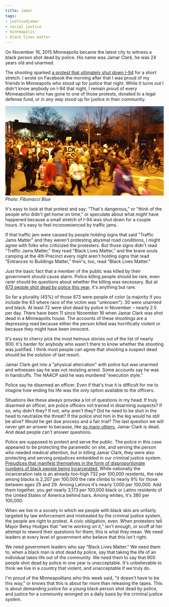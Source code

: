 ```yaml
---
title: Jamar
tags:
- justice4jamar
- social justice
- minneapolis
- black lives matter
---
```

On November 16, 2015 Minneapolis became the latest city to witness a black person shot dead by police. His name was Jamar Clark, he was 24 years old and unarmed.

The shooting sparked [a protest that ultimately shut down I-94](http://www.mprnews.org/story/2015/11/17/51-arrested-in-shooting-protest-that-blocked-i94) for a short stretch. I wrote on Facebook the morning after that I was proud of my friends in Minneapolis who stood up for justice that night. While it turns out I didn't know anybody on I-94 that night, I remain proud of every Minneapolitan who has gone to one of those protests, donated to a legal defense fund, or _in any way_ stood up for justice in their community.

![Black Lives Matter protest in Minneapolis.](/assets/images/jamar.jpg)
<em>Photo: Fibonacci Blue</em>

It's easy to look at that protest and say: "That's dangerous," or "think of the people who didn't get home on time," or speculate about what _might_ have happened because a small stretch of I-94 was shut down for a couple hours. It's easy to feel inconvenienced by traffic jams.

If that traffic jam were caused by people holding signs that said "Traffic Jams Matter" and they weren't protesting abysmal road conditions, I might agree with folks who criticized the protesters. But those signs didn't read "Traffic Jams Matter," they read "Black Lives Matter," and the brave souls camping at the 4th Precinct every night aren't holding signs that read "Entrances to Buildings Matter," their's, too, read "Black Lives Matter."

Just the basic fact that a member of the public was killed by their government should cause alarm. Police killing people should be rare, even rarer should be questions about whether the killing was necessary. But at [873 people shot dead by police this year,](https://www.washingtonpost.com/graphics/national/police-shootings/) it's anything but rare.

So far a plurality (45%) of those 873 were people of color (a majority if you include the 63 where race of the victim was "unknown"). 30 were unarmed and black. At least 72 were shot dead by police in November – nearly 2.5 per day. There have been 11 since November 16 when Jamar Clark was shot dead in a Minneapolis house. The accounts of these shootings are a depressing read because either the person killed was horrifically violent or because they might have been innocent.

It's easy to cherry pick the most heinous stories out of the list of nearly 900. It's harder for anybody who wasn't there to know whether the shooting was justified. I think most people can agree that shooting a suspect dead should be the solution of last resort.

Jamar Clark got into a "physical altercation" with police but was unarmed and witnesses say he was not resisting arrest. Some accounts say he was in handcuffs. The NAACP said he was murdered "execution style."

Police say he disarmed an officer. Even if that's true it is difficult for me to imagine how ending his life was the only option available to the officers.

Situations like these always provoke a lot of questions in my head: If truly disarmed an officer, are police officers not trained in disarming suspects? If so, why didn't they? If not, why aren't they? Did he need to be shot in the head to neutralize the threat? If the police shot him in the leg would he still be alive? Would he get due process and a fair trial? The last question we will never get an answer to because, like [so many others](/2014/12/02/fear-justice-america/), Jamar Clark is dead. And dead people can't answer questions.

Police are supposed to protect and serve the public. The police in this case appeared to be protecting the paramedic on site, and serving the person who needed medical attention, but in killing Jamar Clark, they were also protecting and serving prejudices embedded in our criminal justice system. [Prejudices that manifest themselves in the form of disproportionate numbers of black people being incarcerated.](http://www.prisonpolicy.org/articles/notequal.html)  While nationally the incarceration rate is an already-too-high 732 per 100,000 residents, the rate among blacks is 2,207 per 100,000 the rate climbs to nearly 9% for those between ages 25 and 29. Among Latinos it's nearly 1,000 per 100,000. Add them together, you get nearly 3,173 per 100,000 black or Latino residents of the United States of America behind bars. Among whites, it's 380 per 100,000.

When we live in a society in which we people with black skin are unfairly targeted by law enforcement and mistreated by the criminal justice system, the people are right to protest. A civic obligation, even. When protesters tell Mayor Betsy Hodges that "we're working on it," isn't enough, or scoff at her attempt to reword their questions for them, this is what they mean. We need leaders at every level of government who believe that this isn't right.

We need government leaders who say "Black Lives Matter." We need them to, when a black man is shot dead by police, say that taking the life of an individual takes life out of the community. We need them to say that 900 people shot dead by police in one year is unacceptable. It's unbelievable to think we live in a country that violent, and unacceptable if we truly do.

I'm proud of the Minneapolitans who this week said, "it doesn't have to be this way," or knows that this is about far more than releasing the tapes. This is about demanding justice for a young black person shot dead by police, and justice for a community wronged on a daily basis by the criminal justice system.
